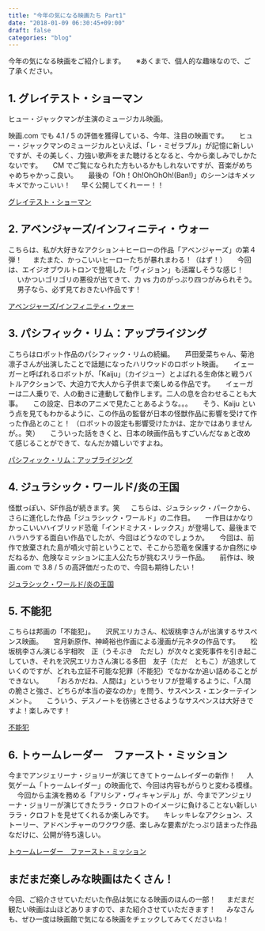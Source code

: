 ```yaml
---
title: "今年の気になる映画たち Part1"
date: "2018-01-09 06:30:45+09:00"
draft: false
categories: "blog"
---
```

今年の気になる映画をご紹介します。
　
※あくまで、個人的な趣味なので、ご了承ください。

## 1. グレイテスト・ショーマン

ヒュー・ジャックマンが主演のミュージカル映画。

映画.com でも 4.1 / 5 の評価を獲得している、今年、注目の映画です。
　
ヒュー・ジャックマンのミュージカルといえば、「レ・ミゼラブル」が記憶に新しいですが、その美しく、力強い歌声をまた聴けるとなると、今から楽しみでしかたないです。
　
CM でご覧になられた方もいるかもしれないですが、音楽がめちゃめちゃかっこ良い。
　
最後の「Oh！Oh!OhOhOh!(Ban!)」のシーンはキメッキメでかっこいい！
　
早く公開してくれーー！！

[グレイテスト・ショーマン](http://www.foxmovies-jp.com/greatest-showman/)
　
## 2. アベンジャーズ/インフィニティ・ウォー

こちらは、私が大好きなアクション＋ヒーローの作品「アベンジャーズ」の第４弾！
　
またまた、かっこいいヒーローたちが暴れまわる！（はず！）
　
今回は、エイジオブウルトロンで登場した「ヴィジョン」も活躍しそうな感じ！
　
いかついゴリゴリの悪役が出てきて、力 vs 力のがっぷり四つがみられそう。
　
男子なら、必ず見ておきたい作品です！

[アベンジャーズ/インフィニティ・ウォー](http://marvel.disney.co.jp/movie/avengers-iw.html)
　
## 3. パシフィック・リム：アップライジング

こちらはロボット作品のパシフィック・リムの続編。
　
芦田愛菜ちゃん、菊池凛子さんが出演したことで話題になったハリウッドのロボット映画。
　
イェーガーと呼ばれるロボットが、「Kaiju」（カイジュー）とよばれる生命体と戦うバトルアクションで、大迫力で大人から子供まで楽しめる作品です。
　
イェーガーは二人乗りで、人の動きに連動して動作します。二人の息を合わせることも大事。
　
この設定、日本のアニメで見たことあるような。。。
　
そう、Kaiju という点を見てもわかるように、この作品の監督が日本の怪獣作品に影響を受けて作った作品とのこと！
（ロボットの設定も影響受けたかは、定かではありませんが。。笑）
　
こういった話をきくと、日本の映画作品もすごいんだなぁと改めて感じることができて、なんだか嬉しいですよね。

[パシフィック・リム：アップライジング](http://pacificrim.jp/)
　
## 4. ジュラシック・ワールド/炎の王国

怪獣っぽい、SF作品が続きます。笑
　
こちらは、ジュラシック・パークから、さらに進化した作品「ジュラシック・ワールド」の二作目。
　
一作目はかなりかっこいいハイブリッド恐竜「インドミナス・レックス」が登場して、最後までハラハラする面白い作品でしたが、今回はどうなのでしょうか。
　
今回は、前作で放棄された島が噴火寸前ということで、そこから恐竜を保護するか自然にゆだねるか、危険なミッションに主人公たちが挑むスリラー作品。
　
前作は、映画.com で 3.8 / 5 の高評価だったので、今回も期待したい！

[ジュラシック・ワールド/炎の王国](http://www.jurassicworld.jp/)
　
## 5. 不能犯

こちらは邦画の「不能犯」。
　
沢尻エリカさん、松坂桃李さんが出演するサスペンス映画。
　
宮月新原作、神崎裕也作画による漫画が元ネタの作品です。
　
松坂桃李さん演じる宇相吹　正（うそぶき　ただし）が次々と変死事件を引き起こしていき、それを沢尻エリカさん演じる多田　友子（ただ　ともこ）が追求していくのですが、どれも立証不可能な犯罪（不能犯）でなかなか追い詰めることができない。
　
「おろかだね、人間は」というセリフが登場するように、「人間の脆さと強さ、どちらが本当の姿なのか」を問う、サスペンス・エンターテインメント。
　
こういう、デスノートを彷彿とさせるようなサスペンスは大好きですよ！楽しみです！

[不能犯](http://funohan.jp/)
　
## 6. トゥームレーダー　ファースト・ミッション

今までアンジェリーナ・ジョリーが演じてきてトゥームレイダーの新作！
　
人気ゲーム「トゥームレイダー」の映画化で、今回は内容もがらりと変わる模様。
　
今回から主演を務める「アリシア・ヴィキャンデル」が、今までアンジェリーナ・ジョリーが演じてきたララ・クロフトのイメージに負けることない新しいララ・クロフトを見せてくれるか楽しみです。
　
キレッキレなアクション、ストーリー、アドベンチャーのワクワク感、楽しみな要素がたっぷり詰まった作品なだけに、公開が待ち遠しい。

[トゥームレーダー　ファースト・ミッション](http://wwws.warnerbros.co.jp/tombraider/)
　
## まだまだ楽しみな映画はたくさん！

今回、ご紹介させていただいた作品は気になる映画のほんの一部！
　
まだまだ観たい映画は山ほどありますので、また紹介させていただきます！
　
みなさんも、ぜひ一度は映画館で気になる映画をチェックしてみてくださいね！